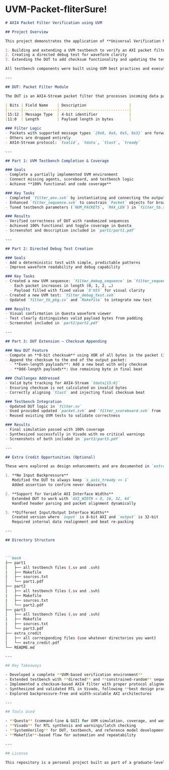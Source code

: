# UVM-Packet-fliterSure! 


```markdown
# AXI4 Packet Filter Verification using UVM

## Project Overview

This project demonstrates the application of **Universal Verification Methodology (UVM)** to verify an AXI4-Stream–based packet filter hardware module. It consists of 3 parts:

1. Building and extending a UVM testbench to verify an AXI packet filter
2. Creating a directed debug test for waveform clarity
3. Extending the DUT to add checksum functionality and updating the testbench accordingly

All testbench components were built using UVM best practices and executed using **Questa**, while the final RTL implementation was synthesized in **Vivado** targeting a Xilinx FPGA.

---

## DUT: Packet Filter Module

The DUT is an AXI4-Stream packet filter that processes incoming data packets where each packet begins with a 16-bit header:

| Bits | Field Name    | Description                   |
|------|---------------|-------------------------------|
|15:12 | Message Type  | 4-bit identifier              |
|11:0  | Length        | Payload length in bytes       |

### Filter Logic
- Packets with supported message types `{0x0, 0xA, 0x5, 0x3}` are forwarded
- Others are dropped entirely
- AXI4-Stream protocol: `tvalid`, `tdata`, `tlast`, `tready`

---

## Part 1: UVM Testbench Completion & Coverage

### Goals
- Complete a partially implemented UVM environment
- Connect missing agents, scoreboard, and testbench logic
- Achieve **100% functional and code coverage**

### Key Tasks
- Completed `filter_env.svh` by instantiating and connecting the output agent and scoreboard
- Enhanced `filter_sequence.svh` to constrain `Packet` objects for broader message types and lengths
- Tuned testbench parameters (`NUM_PACKETS`, `MAX_LEN`) in `filter_tb.sv`

### Results
- Verified correctness of DUT with randomized sequences
- Achieved 100% functional and toggle coverage in Questa
- Screenshot and description included in `part1/part1.pdf`

---

## Part 2: Directed Debug Test Creation

### Goals
- Add a deterministic test with simple, predictable patterns
- Improve waveform readability and debug capability

### Key Tasks
- Created a new UVM sequence: `filter_debug_sequence` in `filter_sequence.svh`
  - Each packet increases in length (0, 1, 2, …)
  - Payload filled with fixed value `8'h55` for visual clarity
- Created a new UVM test: `filter_debug_test.svh`
- Updated `filter_tb_pkg.sv` and `Makefile` to integrate new test

### Results
- Visual confirmation in Questa waveform viewer
- Test clearly distinguishes valid payload bytes from padding
- Screenshot included in `part2/part2.pdf`

---

## Part 3: DUT Extension – Checksum Appending

### New DUT Feature
- Compute an **8-bit checksum** using XOR of all bytes in the packet (including the header)
- Append the checksum to the end of the output packet:
  - **Even-length payloads**: Add a new beat with only checksum
  - **Odd-length payloads**: Use remaining byte in final beat

### Challenges Addressed
- Valid byte tracking for AXI4-Stream `tdata[15:0]`
- Ensuring checksum is not calculated on invalid bytes
- Correctly aligning `tlast` and injecting final checksum beat

### Testbench Integration
- Updated DUT logic in `filter.sv`
- Used provided updated `packet.svh` and `filter_scoreboard.svh` from `part3/`
- Reused existing UVM tests to validate correctness

### Results
- Final simulation passed with 100% coverage
- Synthesized successfully in Vivado with no critical warnings
- Screenshots of both included in `part3/part3.pdf`

---

## Extra Credit Opportunities (Optional)

These were explored as design enhancements and are documented in `extra_credit/extra_credit.pdf`:

1. **No Input Backpressure**  
   Modified the DUT to always keep `s_axis_tready == 1`  
   Added assertion to confirm never deasserts

2. **Support for Variable AXI Interface Widths**  
   Extended DUT to work with `AXI_WIDTH = 8, 16, 32, 64`  
   Handled header parsing and packet alignment dynamically

3. **Different Input/Output Interface Widths**  
   Created version where `input` is 8-bit AXI and `output` is 32-bit  
   Required internal data realignment and beat re-packing

---

## Directory Structure



```bash
├── part1
│   ├── all testbench files (.sv and .svh)
|   ├── Makefile
|   ├── sources.txt
│   └── part1.pdf
├── part2
│   ├── all testbench files (.sv and .svh)
|   ├── Makefile
|   ├── sources.txt
│   └── part2.pdf
├── part3
│   ├── all testbench files (.sv and .svh)
|   ├── Makefile
|   ├── sources.txt
│   └── part3.pdf
├── extra_credit
│   ├── all corresponding files (use whatever directories you want)
│   └── extra_credit.pdf
└── README.md

---

## Key Takeaways

- Developed a complete **UVM-based verification environment**
- Extended testbench with **directed** and **constrained-random** sequences
- Implemented a checksum-based AXI4 filter with proper protocol alignment
- Synthesized and validated RTL in Vivado, following **best design practices**
- Explored backpressure-free and width-scalable AXI architectures

---

## Tools Used

- **Questa** (command-line & GUI) for UVM simulation, coverage, and waveform analysis
- **Vivado** for RTL synthesis and warnings/latch checking
- **SystemVerilog** for DUT, testbench, and reference model development
- **Makefile**-based flow for automation and repeatability

---

## License

This repository is a personal project built as part of a graduate-level course on digital verification and design. All code and documents are for educational and demonstration purposes.
```
